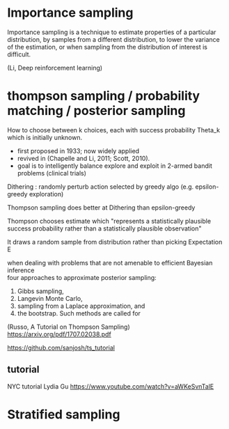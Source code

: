 
# Importance sampling

Importance sampling is a technique to estimate properties of a particular distribution, by samples
from a different distribution, to lower the variance of the estimation, or when sampling from the
distribution of interest is difficult.

(Li, Deep reinforcement learning)

# thompson sampling / probability matching / posterior sampling 

How to choose between k choices, each with success probability Theta_k which is initially unknown.

* first proposed in 1933; now widely applied
* revived in (Chapelle and Li, 2011; Scott, 2010).
* goal is to intelligently balance explore and exploit in 2-armed bandit problems (clinical trials)

Dithering : randomly perturb action selected by greedy algo (e.g. epsilon-greedy exploration)

Thompson sampling does better at Dithering than epsilon-greedy

Thompson chooses estimate which "represents a statistically plausible success probability rather than a statistically plausible observation"

It draws a random sample from distribution rather than picking Expectation E

when dealing with problems that are not amenable to efficient Bayesian inference  
four approaches to approximate posterior sampling: 
1. Gibbs sampling, 
2. Langevin Monte Carlo, 
2. sampling from a Laplace approximation, and 
3.  the bootstrap. Such methods are called for


(Russo, A Tutorial on Thompson Sampling)
https://arxiv.org/pdf/1707.02038.pdf

https://github.com/sanjosh/ts_tutorial

## tutorial


NYC tutorial Lydia Gu
https://www.youtube.com/watch?v=aWKeSvnTalE

# Stratified sampling

